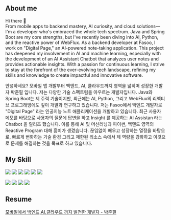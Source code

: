 ## About me

Hi there 👋  
From mobile apps to backend mastery, AI curiosity, and cloud solutions—I'm a developer who's embraced the whole tech spectrum. 
Java and Spring Boot are my core strengths, but I've recently been diving into AI, Python, and the reactive power of WebFlux.
As a backend developer at Fasoo, I work on "Digital Page," an AI-powered note-taking application. 
This project has deepened my involvement in AI and machine learning, especially with the development of an AI Assistant Chatbot that analyzes user notes and provides actionable insights.
With a passion for continuous learning, I strive to stay at the forefront of the ever-evolving tech landscape, refining my skills and knowledge to create impactful and innovative software.

안녕하세요?
모바일 앱 개발부터 백엔드, AI, 클라우드까지 영역을 넓히며 성장한 개발자 박준필 입니다.
저는 다양한 기술 스펙트럼을 아우르는 개발자입니다. Java와 Spring Boot는 제 주력 기술이지만, 최근에는 AI, Python, 그리고 WebFlux의 리액티브 프로그래밍에도 깊이 개발과 연구하고 있습니다.
저는 Fasoo에서 백엔드 개발자로 "Digital Page" 라는 인공지능 노트 애플리케이션을 개발하고 있습니다. 
최근 사용자 메모를 바탕으로 사용자의 질문에 답변을 하고 Insight 를 제공하는 AI Assistan 라는 Chatbot 을 릴리즈 했습니다. 
이를 통해 AI 및 머신러닝과 파이썬, 백엔드 영역의 Reactive Program 대해 흥미가 생겼습니다.
끊임없이 배우고 성장하는 열정을 바탕으로, 빠르게 변화하는 기술 환경 그리고 제한된 리소스 속에서 제 역량을 강화하고 이것으로 문제를 해결하는 것을 목표로 하고 있습니다.


## My Skill

<img src="https://img.shields.io/badge/spring-4D4D4D?style=flat-square&logo=spring&logoColor=3DDC84"></img>
<img src="https://img.shields.io/badge/java-007396?style=flat-square&logo=java&logoColor=white"></img>
<img src="https://img.shields.io/badge/python-244D71?style=flat-square&logo=python&logoColor=white"></img>
<img src="https://img.shields.io/badge/fastAPI-019485?style=flat-square&logo=fastapi&logoColor=white"></img>
<img src="https://img.shields.io/badge/mysql-3E6E93?style=flat-square&logo=mysql&logoColor=white"></img>
<img src="https://img.shields.io/badge/AI/ML-4D4D4D?style=flat-square&logo=ai&logoColor=white"></img>


<img src="https://img.shields.io/badge/android-4D4D4D?style=flat-square&logo=android&logoColor=3DDC84"></img>
<img src="https://img.shields.io/badge/kotlin-7F52FF?style=flat-square&logo=kotlin&logoColor=white"></img>
<img src="https://img.shields.io/badge/flutter-02569B?style=flat-square&logo=flutter&logoColor=white"></img>
<img src="https://img.shields.io/badge/dart-0175C2?style=flat-square&logo=dart&logoColor=white"></img>

## Resume
[모바일에서 백엔드,AI,클라우드 까지 발전한 개발자 - 박준필](https://bouncy-tumbleweed-ded.notion.site/b7e1a8da003f496cbbbc4b87cc482ca3)

<!--
**JunpilPark/JunpilPark** is a ✨ _special_ ✨ repository because its `README.md` (this file) appears on your GitHub profile.

Here are some ideas to get you started:

- 🔭 I’m currently working on ...
- 🌱 I’m currently learning ...
- 👯 I’m looking to collaborate on ...
- 🤔 I’m looking for help with ...
- 💬 Ask me about ...
- 📫 How to reach me: ...
- 😄 Pronouns: ...
- ⚡ Fun fact: ...
-->
